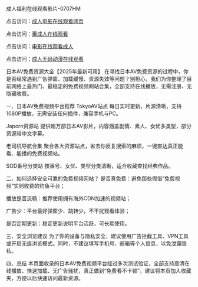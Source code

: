 成人福利在线观看影片-0707HM

点击访问：<a href="https://bered.pages.dev/">成人电影在线观看网页</a>

点击访问：<a href="https://gfd-5xg.pages.dev/">蕾成人在线观看</a>

点击访问：<a href="https://bsdf-5f5.pages.dev/">电影在线观看成人</a>

点击访问：<a href="https://gda-c7m.pages.dev/">成人无码动漫在线观看</a>

日本AV免费资源大全【2025年最新可用】
在寻找日本AV免费资源的过程中，你是否经常遇到广告弹窗、加载缓慢、资源失效等问题？别担心，我们为你整理了目前网络上最热门、最稳定的免费视频网站合集，全部支持在线播放，无需注册、无隐藏收费。

一、日本AV免费视频平台推荐
TokyoAV站点
每日实时更新，片源清晰，支持1080P播放，无需安装任何插件，兼容手机与PC。

Japorn资源站
提供超万部日本AV影片，内容涵盖剧情、素人、女优多类型，部分资源带中文字幕。

老司机导航合集
聚合各大资源站点，省去你反复搜索的麻烦，一键直达真正能看、能播的免费视频站。

SOD番号分类站
按番号、女优、类型分类清晰，适合收藏查找经典作品。

二、如何选择安全可靠的免费视频网站？
是否真免费：避免那些假借“免费视频”实则收费的钓鱼平台；

播放是否流畅：推荐使用拥有海外CDN加速的视频站；

广告少：平台最好弹窗少、跳转少，不干扰观看体验；

是否定期更新：稳定更新说明平台活跃，可长期使用。

三、安全浏览建议
为了你的设备与隐私安全，建议使用广告拦截工具、VPN工具或开启无痕浏览模式。同时，不建议填写手机号、邮箱等个人信息，以免泄露隐私。

四、总结
本页面收录的日本AV免费视频平台经过多次测试验证，全部支持高清在线播放、快速加载、无广告骚扰，真正做到“免费看不卡顿”。建议将本页加入收藏夹，方便以后快速访问最新资源。






<span style="display:none;">[Canonical link](）</span>
